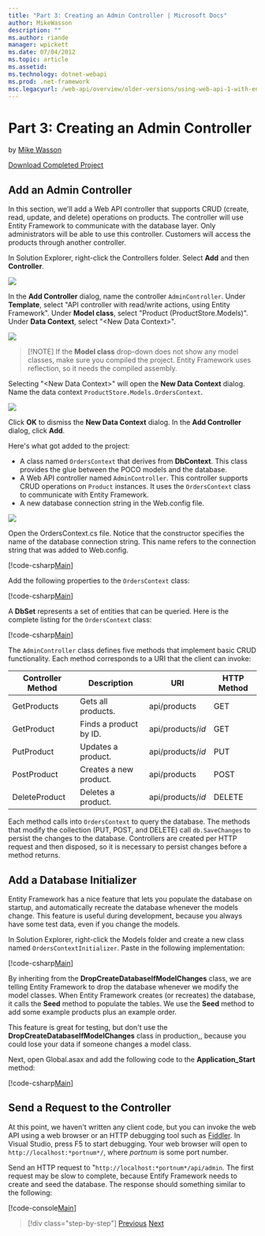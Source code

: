 ```yaml
---
title: "Part 3: Creating an Admin Controller | Microsoft Docs"
author: MikeWasson
description: ""
ms.author: riande
manager: wpickett
ms.date: 07/04/2012
ms.topic: article
ms.assetid: 
ms.technology: dotnet-webapi
ms.prod: .net-framework
msc.legacyurl: /web-api/overview/older-versions/using-web-api-1-with-entity-framework-5/using-web-api-with-entity-framework-part-3
---
```

Part 3: Creating an Admin Controller
====================
by [Mike Wasson](https://github.com/MikeWasson)

[Download Completed Project](http://code.msdn.microsoft.com/ASP-NET-Web-API-with-afa30545)

## Add an Admin Controller

In this section, we'll add a Web API controller that supports CRUD (create, read, update, and delete) operations on products. The controller will use Entity Framework to communicate with the database layer. Only administrators will be able to use this controller. Customers will access the products through another controller.

In Solution Explorer, right-click the Controllers folder. Select **Add** and then **Controller**.

![](using-web-api-with-entity-framework-part-3/_static/image1.png)

In the **Add Controller** dialog, name the controller `AdminController`. Under **Template**, select &quot;API controller with read/write actions, using Entity Framework&quot;. Under **Model class**, select "Product (ProductStore.Models)". Under **Data Context**, select "&lt;New Data Context&gt;".

![](using-web-api-with-entity-framework-part-3/_static/image2.png)

> [!NOTE] If the **Model class** drop-down does not show any model classes, make sure you compiled the project. Entity Framework uses reflection, so it needs the compiled assembly.


Selecting "&lt;New Data Context&gt;" will open the **New Data Context** dialog. Name the data context `ProductStore.Models.OrdersContext`.

![](using-web-api-with-entity-framework-part-3/_static/image3.png)

Click **OK** to dismiss the **New Data Context** dialog. In the **Add Controller** dialog, click **Add**.

Here's what got added to the project:

- A class named `OrdersContext` that derives from **DbContext**. This class provides the glue between the POCO models and the database.
- A Web API controller named `AdminController`. This controller supports CRUD operations on `Product` instances. It uses the `OrdersContext` class to communicate with Entity Framework.
- A new database connection string in the Web.config file.

![](using-web-api-with-entity-framework-part-3/_static/image4.png)

Open the OrdersContext.cs file. Notice that the constructor specifies the name of the database connection string. This name refers to the connection string that was added to Web.config.

[!code-csharp[Main](using-web-api-with-entity-framework-part-3/samples/sample1.cs)]

Add the following properties to the `OrdersContext` class:

[!code-csharp[Main](using-web-api-with-entity-framework-part-3/samples/sample2.cs)]

A **DbSet** represents a set of entities that can be queried. Here is the complete listing for the `OrdersContext` class:

[!code-csharp[Main](using-web-api-with-entity-framework-part-3/samples/sample3.cs)]

The `AdminController` class defines five methods that implement basic CRUD functionality. Each method corresponds to a URI that the client can invoke:

| Controller Method | Description | URI | HTTP Method |
| --- | --- | --- | --- |
| GetProducts | Gets all products. | api/products | GET |
| GetProduct | Finds a product by ID. | api/products/*id* | GET |
| PutProduct | Updates a product. | api/products/*id* | PUT |
| PostProduct | Creates a new product. | api/products | POST |
| DeleteProduct | Deletes a product. | api/products/*id* | DELETE |

Each method calls into `OrdersContext` to query the database. The methods that modify the collection (PUT, POST, and DELETE) call `db.SaveChanges` to persist the changes to the database. Controllers are created per HTTP request and then disposed, so it is necessary to persist changes before a method returns.

## Add a Database Initializer

Entity Framework has a nice feature that lets you populate the database on startup, and automatically recreate the database whenever the models change. This feature is useful during development, because you always have some test data, even if you change the models.

In Solution Explorer, right-click the Models folder and create a new class named `OrdersContextInitializer`. Paste in the following implementation:

[!code-csharp[Main](using-web-api-with-entity-framework-part-3/samples/sample4.cs)]

By inheriting from the **DropCreateDatabaseIfModelChanges** class, we are telling Entity Framework to drop the database whenever we modify the model classes. When Entity Framework creates (or recreates) the database, it calls the **Seed** method to populate the tables. We use the **Seed** method to add some example products plus an example order.

This feature is great for testing, but don't use the **DropCreateDatabaseIfModelChanges** class in production,, because you could lose your data if someone changes a model class.

Next, open Global.asax and add the following code to the **Application\_Start** method:

[!code-csharp[Main](using-web-api-with-entity-framework-part-3/samples/sample5.cs)]

## Send a Request to the Controller

At this point, we haven't written any client code, but you can invoke the web API using a web browser or an HTTP debugging tool such as [Fiddler](http://www.fiddler2.com/fiddler2/). In Visual Studio, press F5 to start debugging. Your web browser will open to `http://localhost:*portnum*/`, where *portnum* is some port number.

Send an HTTP request to "`http://localhost:*portnum*/api/admin`. The first request may be slow to complete, because Entify Framework needs to create and seed the database. The response should something similar to the following:

[!code-console[Main](using-web-api-with-entity-framework-part-3/samples/sample6.cmd)]

>[!div class="step-by-step"]
[Previous](using-web-api-with-entity-framework-part-2.md)
[Next](using-web-api-with-entity-framework-part-4.md)
